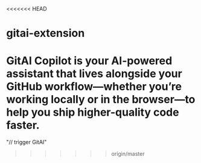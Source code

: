 <<<<<<< HEAD
# gitai-extension

GitAI Copilot is your AI-powered assistant that lives alongside your GitHub workflow—whether you’re working locally or in the browser—to help you ship higher-quality code faster.
=======
"// trigger GitAI"
>>>>>>> origin/master
